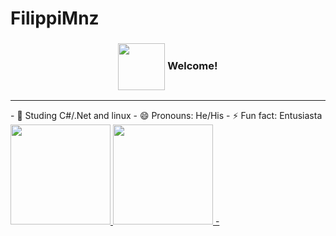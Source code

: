 # FilippiMnz
<h3>
  <p align="center"><img align="center" src="https://github.com/FilippiMnz/FilippiMnz/tree/main/assets/img/froakie.png?raw=true" height="75px" /> Welcome!</p>

</h3>

<hr />
- 🌱 Studing C#/.Net and linux
- 😄 Pronouns: He/His
- ⚡ Fun fact: Entusiasta
 <div>
 <a href="https://github.com/FilippiMnz">
   <img height="160em" src="https://github-readme-stats.vercel.app/api?username=FilippiMnz&show_icons=true&theme=dracula&include_all_commits=true&count_private=true"/>
  <img height="160em" src="https://github-readme-stats.vercel.app/api/top-langs/?username=FilippiMnz&layout=compact&langs_count=7&theme=dracula"/>
  - </div>

